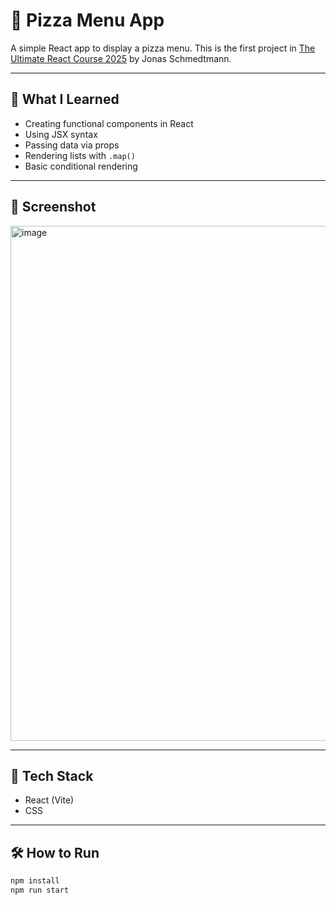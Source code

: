 # 🍕 Pizza Menu App

A simple React app to display a pizza menu. This is the first project in [The Ultimate React Course 2025](https://www.udemy.com/course/the-ultimate-react-course/) by Jonas Schmedtmann.

---

## 🚀 What I Learned

- Creating functional components in React
- Using JSX syntax
- Passing data via props
- Rendering lists with `.map()`
- Basic conditional rendering

---

## 📸 Screenshot

<img width="854" height="824" alt="image" src="https://github.com/user-attachments/assets/bc40c61e-d907-4b3c-acb5-020be83abe80" />

---

## 🔧 Tech Stack

- React (Vite)
- CSS

---

## 🛠 How to Run

```bash
npm install
npm run start
```
